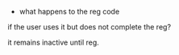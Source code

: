 

- what happens to the reg code

if the user uses it but does not complete the reg?

it remains inactive until reg.
